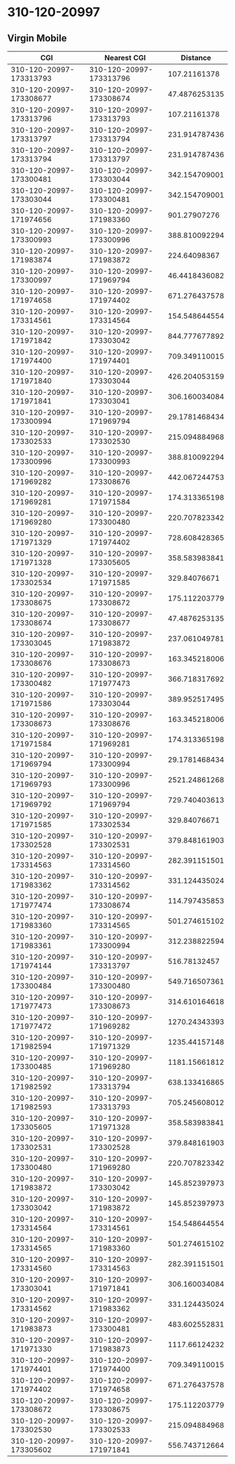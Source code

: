 # 310-120-20997
## Virgin Mobile


| CGI | Nearest CGI | Distance |
|-----|-------------|----------|
| 310-120-20997-173313793 | 310-120-20997-173313796 | 107.21161378 |
| 310-120-20997-173308677 | 310-120-20997-173308674 | 47.4876253135 |
| 310-120-20997-173313796 | 310-120-20997-173313793 | 107.21161378 |
| 310-120-20997-173313797 | 310-120-20997-173313794 | 231.914787436 |
| 310-120-20997-173313794 | 310-120-20997-173313797 | 231.914787436 |
| 310-120-20997-173300481 | 310-120-20997-173303044 | 342.154709001 |
| 310-120-20997-173303044 | 310-120-20997-173300481 | 342.154709001 |
| 310-120-20997-171974656 | 310-120-20997-171983360 | 901.27907276 |
| 310-120-20997-173300993 | 310-120-20997-173300996 | 388.810092294 |
| 310-120-20997-171983874 | 310-120-20997-171983872 | 224.64098367 |
| 310-120-20997-173300997 | 310-120-20997-171969794 | 46.4418436082 |
| 310-120-20997-171974658 | 310-120-20997-171974402 | 671.276437578 |
| 310-120-20997-173314561 | 310-120-20997-173314564 | 154.548644554 |
| 310-120-20997-171971842 | 310-120-20997-173303042 | 844.777677892 |
| 310-120-20997-171974400 | 310-120-20997-171974401 | 709.349110015 |
| 310-120-20997-171971840 | 310-120-20997-173303044 | 426.204053159 |
| 310-120-20997-171971841 | 310-120-20997-173303041 | 306.160034084 |
| 310-120-20997-173300994 | 310-120-20997-171969794 | 29.1781468434 |
| 310-120-20997-173302533 | 310-120-20997-173302530 | 215.094884968 |
| 310-120-20997-173300996 | 310-120-20997-173300993 | 388.810092294 |
| 310-120-20997-171969282 | 310-120-20997-173308676 | 442.067244753 |
| 310-120-20997-171969281 | 310-120-20997-171971584 | 174.313365198 |
| 310-120-20997-171969280 | 310-120-20997-173300480 | 220.707823342 |
| 310-120-20997-171971329 | 310-120-20997-171974402 | 728.608428365 |
| 310-120-20997-171971328 | 310-120-20997-173305605 | 358.583983841 |
| 310-120-20997-173302534 | 310-120-20997-171971585 | 329.84076671 |
| 310-120-20997-173308675 | 310-120-20997-173308672 | 175.112203779 |
| 310-120-20997-173308674 | 310-120-20997-173308677 | 47.4876253135 |
| 310-120-20997-173303045 | 310-120-20997-171983872 | 237.061049781 |
| 310-120-20997-173308676 | 310-120-20997-173308673 | 163.345218006 |
| 310-120-20997-173300482 | 310-120-20997-171977473 | 366.718317692 |
| 310-120-20997-171971586 | 310-120-20997-173303044 | 389.952517495 |
| 310-120-20997-173308673 | 310-120-20997-173308676 | 163.345218006 |
| 310-120-20997-171971584 | 310-120-20997-171969281 | 174.313365198 |
| 310-120-20997-171969794 | 310-120-20997-173300994 | 29.1781468434 |
| 310-120-20997-171969793 | 310-120-20997-173300996 | 2521.24861268 |
| 310-120-20997-171969792 | 310-120-20997-171969794 | 729.740403613 |
| 310-120-20997-171971585 | 310-120-20997-173302534 | 329.84076671 |
| 310-120-20997-173302528 | 310-120-20997-173302531 | 379.848161903 |
| 310-120-20997-173314563 | 310-120-20997-173314560 | 282.391151501 |
| 310-120-20997-171983362 | 310-120-20997-173314562 | 331.124435024 |
| 310-120-20997-171977474 | 310-120-20997-173308674 | 114.797435853 |
| 310-120-20997-171983360 | 310-120-20997-173314565 | 501.274615102 |
| 310-120-20997-171983361 | 310-120-20997-173300994 | 312.238822594 |
| 310-120-20997-171974144 | 310-120-20997-173313797 | 516.78132457 |
| 310-120-20997-173300484 | 310-120-20997-173300480 | 549.716507361 |
| 310-120-20997-171977473 | 310-120-20997-173308673 | 314.610164618 |
| 310-120-20997-171977472 | 310-120-20997-171969282 | 1270.24343393 |
| 310-120-20997-171982594 | 310-120-20997-171971329 | 1235.44157148 |
| 310-120-20997-173300485 | 310-120-20997-171969280 | 1181.15661812 |
| 310-120-20997-171982592 | 310-120-20997-173313794 | 638.133416865 |
| 310-120-20997-171982593 | 310-120-20997-173313793 | 705.245608012 |
| 310-120-20997-173305605 | 310-120-20997-171971328 | 358.583983841 |
| 310-120-20997-173302531 | 310-120-20997-173302528 | 379.848161903 |
| 310-120-20997-173300480 | 310-120-20997-171969280 | 220.707823342 |
| 310-120-20997-171983872 | 310-120-20997-173303042 | 145.852397973 |
| 310-120-20997-173303042 | 310-120-20997-171983872 | 145.852397973 |
| 310-120-20997-173314564 | 310-120-20997-173314561 | 154.548644554 |
| 310-120-20997-173314565 | 310-120-20997-171983360 | 501.274615102 |
| 310-120-20997-173314560 | 310-120-20997-173314563 | 282.391151501 |
| 310-120-20997-173303041 | 310-120-20997-171971841 | 306.160034084 |
| 310-120-20997-173314562 | 310-120-20997-171983362 | 331.124435024 |
| 310-120-20997-171983873 | 310-120-20997-173300481 | 483.602552831 |
| 310-120-20997-171971330 | 310-120-20997-171983873 | 1117.66124232 |
| 310-120-20997-171974401 | 310-120-20997-171974400 | 709.349110015 |
| 310-120-20997-171974402 | 310-120-20997-171974658 | 671.276437578 |
| 310-120-20997-173308672 | 310-120-20997-173308675 | 175.112203779 |
| 310-120-20997-173302530 | 310-120-20997-173302533 | 215.094884968 |
| 310-120-20997-173305602 | 310-120-20997-171971841 | 556.743712664 |

